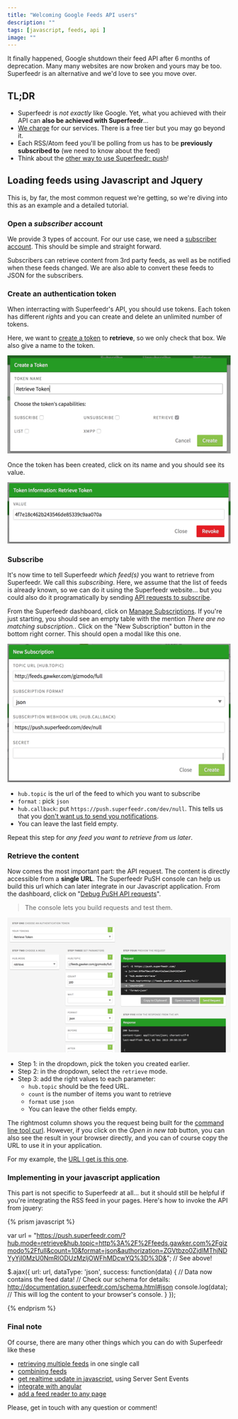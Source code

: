```yaml
---
title: "Welcoming Google Feeds API users"
description: ""
tags: [javascript, feeds, api ]
image: ""
---
```


It finally happened, Google shutdown their feed API after 6 months of deprecation. Many many websites are now broken and yours may be too.
Superfeedr is an alternative and we'd love to see you move over.

## TL;DR

* Superfeedr is *not exactly* like Google. Yet, what you achieved with their API can **also be achieved with Superfeedr**...
* [We charge](https://superfeedr.com/pricing#subscribers) for our services. There is a free tier but you may go beyond it.
* Each RSS/Atom feed you'll be polling from us has to be **previously subscribed to** (we need to know about the feed)
* Think about the [other way to use Superfeedr: push](http://blog.superfeedr.com/ways-to-use-superfeedr/)!

## Loading feeds using Javascript and Jquery

This is, by far, the most common request we're getting, so we're diving into this as an example and a detailed tutorial.

### Open a *subscriber* account

We provide 3 types of account. For our use case, we need a [subscriber account](http://superfeedr.com/subscriber/). This should be simple and straight forward.

Subscribers can retrieve content from 3rd party feeds, as well as be notified when these feeds changed. We are also able to convert these feeds to JSON for the subscribers.

### Create an authentication token

When interracting with Superfeedr's API, you should use tokens. Each token has different *rights* and you can create and delete an unlimited number of tokens.

Here, we want to [create a token](http://superfeedr.com/tokens/new) to **retrieve**, so we only check that box. We also give a name to the token.

<img src="/images/create-token.png" style="" />

Once the token has been created, click on its name and you should see its value.

<img src="/images/token-created.png" style="" />


### Subscribe

It's now time to tell Superfeedr *which feed(s)* you want to retrieve from Superfeedr. We call this *subscribing*. Here, we assume that the list of feeds is already known, so we can do it using the Superfeedr website... but you could also do it programatically by sending [API requests to subscribe](http://documentation.superfeedr.com/subscribers.html#adding-feeds-with-pubsubhubbub).

From the Superfeedr dashboard, click on [Manage Subscriptions](https://superfeedr.com/subscriptions). If you're just starting, you should see an empty table with the mention *There are no matching subscription.*. Click on the "New Subscription" button in the bottom right corner. This should open a modal like this one.

<img src="/images/new-subscription.png" style="" />

* `hub.topic` is the url of the feed to which you want to subscribe
* `format` : pick `json`
* `hub.callback`: put `https://push.superfeedr.com/dev/null`. This tells us that you [don't want us to send you notifications](/null-device/).
* You can leave the last field empty.

Repeat this step for *any feed you want to retrieve from us later*.


### Retrieve the content

Now comes the most important part: the API request. The content is directly accessible from a **single URL**. The Superfeedr PuSH console can help us build this url which can later integrate in our Javascript application. From the dashboard, click on "[Debug PuSH API requests](https://superfeedr.com/push_console)".

> The console lets you build requests and test them.

<img src="/images/push-console-retrieve.png" style="" />

* Step 1: in the dropdown, pick the token you created earlier.
* Step 2: in the dropdown, select the `retrieve` mode.
* Step 3: add the right values to each parameter:
  * `hub.topic` should be the feed URL.
  * `count` is the number of items you want to retrieve
  * `format` use `json`
  * You can leave the other fields empty.

The rightmost column shows you the request being built for the [command line tool curl](http://curl.haxx.se/docs/manpage.html). However, if you click on the *Open in new tab* button, you can also see the result in your browser directly, and you can of course copy the URL to use it in your application.

For my example, the [URL I get is this one](https://push.superfeedr.com/?hub.mode=retrieve&hub.topic=http%3A%2F%2Ffeeds.gawker.com%2Fgizmodo%2Ffull&count=10&format=json&authorization=ZGVtbzo0ZjdlMThjNDYyYjI0MzU0NmRlODUzMzljOWFhMDcwYQ%3D%3D&).

### Implementing in your javascript application

This part is not specific to Superfeedr at all... but it should still be helpful if you're integrating the RSS feed in your pages. Here's how to invoke the API from jquery:

{% prism javascript %}

var url =
"https://push.superfeedr.com/?hub.mode=retrieve&hub.topic=http%3A%2F%2Ffeeds.gawker.com%2Fgizmodo%2Ffull&count=10&format=json&authorization=ZGVtbzo0ZjdlMThjNDYyYjI0MzU0NmRlODUzMzljOWFhMDcwYQ%3D%3D&"; // See above!

$.ajax({
  url: url,
  dataType: 'json',
  success: function(data) {
    // Data now contains the feed data!
    // Check our schema for details: http://documentation.superfeedr.com/schema.html#json
    console.log(data);
    // This will log the content to your browser's console.
  }
});

{% endprism %}


### Final note

Of course, there are many other things which you can do with Superfeedr like these

* [retrieving multiple feeds](http://blog.superfeedr.com/retrieve-multiple-feeds/) in one single call
* [combining feeds](http://blog.superfeedr.com/combining-feeds/)
* [get realtime update in javascript](http://blog.superfeedr.com/server-sent-events/), using Server Sent Events
* [integrate with angular](http://blog.superfeedr.com/angularjs-superfeedr/)
* [add a feed reader to any page](http://blog.superfeedr.com/river-news/)

Please, get in touch with any question or comment!






